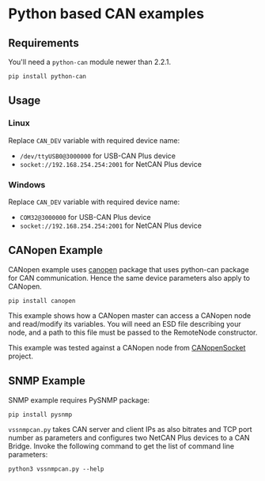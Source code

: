 Python based CAN examples
=========================

Requirements
------------

You'll need a `python-can` module newer than 2.2.1.

    pip install python-can

Usage
-----

### Linux

Replace `CAN_DEV` variable with required device name:

* `/dev/ttyUSB0@3000000` for USB-CAN Plus device
* `socket://192.168.254.254:2001` for NetCAN Plus device

### Windows

Replace `CAN_DEV` variable with required device name:

* `COM32@3000000` for USB-CAN Plus device
* `socket://192.168.254.254:2001` for NetCAN Plus device

CANopen Example
---------------

CANopen example uses
[canopen](https://github.com/christiansandberg/canopen)
package that uses python-can package for CAN communication. Hence the
same device parameters also apply to CANopen.

    pip install canopen

This example shows how a CANopen master can access a CANopen node and
read/modify its variables. You will need an ESD file describing your
node, and a path to this file must be passed to the RemoteNode
constructor.

This example was tested against a CANopen node from
[CANopenSocket](https://github.com/CANopenNode/CANopenSocket) project.

SNMP Example
------------

SNMP example requires PySNMP package:

    pip install pysnmp

`vssnmpcan.py` takes CAN server and client IPs as also bitrates and TCP port
number as parameters and configures two NetCAN Plus devices to a CAN Bridge.
Invoke the following command to get the list of command line parameters:

    python3 vssnmpcan.py --help
